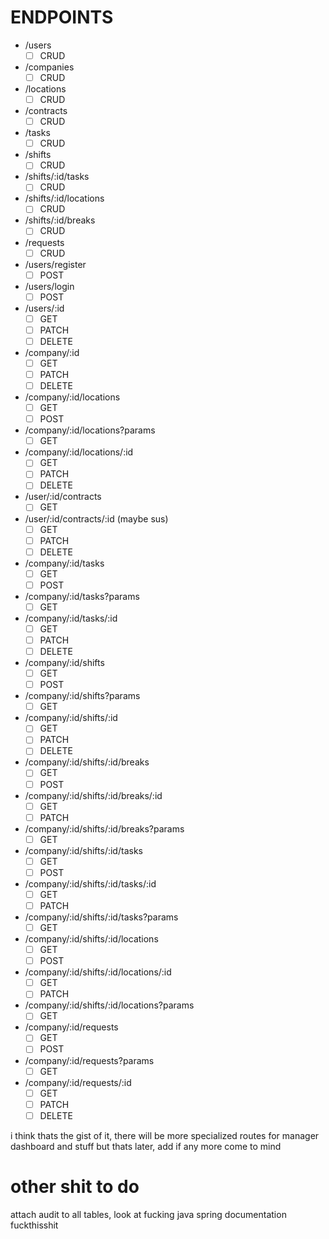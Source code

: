 # ENDPOINTS

* /users
	- [ ] CRUD
* /companies
	- [ ] CRUD
* /locations
	- [ ] CRUD
* /contracts
	- [ ] CRUD
* /tasks
	- [ ] CRUD
* /shifts
	- [ ] CRUD
* /shifts/:id/tasks
	- [ ] CRUD
* /shifts/:id/locations
	- [ ] CRUD
* /shifts/:id/breaks
	- [ ] CRUD
* /requests
	- [ ] CRUD
* /users/register
	- [ ] POST
* /users/login
	- [ ] POST
* /users/:id
	- [ ] GET
	- [ ] PATCH
	- [ ] DELETE
* /company/:id
	- [ ] GET
	- [ ] PATCH
	- [ ] DELETE
* /company/:id/locations
	- [ ] GET
	- [ ] POST
* /company/:id/locations?params
	- [ ] GET
* /company/:id/locations/:id
	- [ ] GET
	- [ ] PATCH
	- [ ] DELETE
* /user/:id/contracts
	- [ ] GET
* /user/:id/contracts/:id (maybe sus)
	- [ ] GET
	- [ ] PATCH
	- [ ] DELETE
* /company/:id/tasks
	- [ ] GET
	- [ ] POST
* /company/:id/tasks?params
	- [ ] GET
* /company/:id/tasks/:id
	- [ ] GET
	- [ ] PATCH
	- [ ] DELETE
* /company/:id/shifts
	- [ ] GET
	- [ ] POST
* /company/:id/shifts?params
	- [ ] GET
* /company/:id/shifts/:id
	- [ ] GET
	- [ ] PATCH
	- [ ] DELETE
* /company/:id/shifts/:id/breaks
	- [ ] GET
	- [ ] POST
* /company/:id/shifts/:id/breaks/:id
	- [ ] GET
	- [ ] PATCH
* /company/:id/shifts/:id/breaks?params
	- [ ] GET
* /company/:id/shifts/:id/tasks
	- [ ] GET
	- [ ] POST
* /company/:id/shifts/:id/tasks/:id
	- [ ] GET
	- [ ] PATCH
* /company/:id/shifts/:id/tasks?params
	- [ ] GET
* /company/:id/shifts/:id/locations
	- [ ] GET
	- [ ] POST
* /company/:id/shifts/:id/locations/:id
	- [ ] GET
	- [ ] PATCH
* /company/:id/shifts/:id/locations?params
	- [ ] GET
* /company/:id/requests
	- [ ] GET
	- [ ] POST
* /company/:id/requests?params
	- [ ] GET
* /company/:id/requests/:id
	- [ ] GET
	- [ ] PATCH
	- [ ] DELETE

i think thats the gist of it, there will be more specialized routes for manager dashboard and stuff but thats later, add if any more come to mind

# other shit to do

attach audit to all tables, look at fucking java spring documentation fuckthisshit
